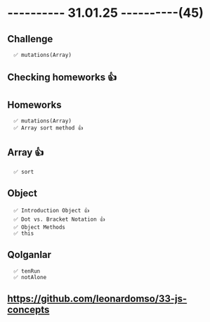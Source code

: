 # ---------- 31.01.25 ----------(45)

## Challenge

      ✅ mutations(Array)

## Checking homeworks 👍

## Homeworks

      ✅ mutations(Array)
      ✅ Array sort method 👍

## Array 👍

      ✅ sort

## Object

      ✅ Introduction Object 👍
      ✅ Dot vs. Bracket Notation 👍
      ✅ Object Methods
      ✅ this

## Qolganlar

      ✅ tenRun
      ✅ notAlone

## https://github.com/leonardomso/33-js-concepts

